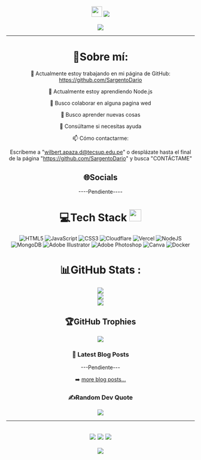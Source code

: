 <h3 align="center">
  <img src="https://media.giphy.com/media/hvRJCLFzcasrR4ia7z/giphy.gif" width="28">
  <img src="https://profile-counter.glitch.me/SargentoDario/count.svg">
</h3>
<p align="center">
  <a href="https://github.com/CodeWhiteWeb/CodeWhiteWeb"><img src="https://readme-typing-svg.herokuapp.com/?color=%2336BCF7&center=true&vCenter=true&lines=Hi+%2C+welcome+to+my+Github+page;I+am+SargentoDario;I+am+a+High+school+student;Web+Dev;Game+Dev;Bot+Dev;Crypto+Lover+%3C3;and+I+love+trying+new+things"></a>
</p>

---
<div align="center">

# 💫Sobre mí:
🔭 Actualmente estoy trabajando en mi página de GitHub: https://github.com/SargentoDario

🌱 Actualmente estoy aprendiendo Node.js

🙏 Busco colaborar en alguna pagina wed

🤔 Busco aprender nuevas cosas

💬 Consúltame si necesitas ayuda

📫 Cómo contactarme:

Escríbeme a "wilbert.apaza.d@tecsup.edu.pe" o
desplázate hasta el final de la página "https://github.com/SargentoDario" y busca "CONTÁCTAME"


## 🌐Socials
----Pendiente----

# 💻Tech Stack <img src = "https://media2.giphy.com/media/QssGEmpkyEOhBCb7e1/giphy.gif?cid=ecf05e47a0n3gi1bfqntqmob8g9aid1oyj2wr3ds3mg700bl&rid=giphy.gif" width = 32px> 
![HTML5](https://img.shields.io/badge/html5-%23E34F26.svg?style=for-the-badge&logo=html5&logoColor=white) ![JavaScript](https://img.shields.io/badge/javascript-%23323330.svg?style=for-the-badge&logo=javascript&logoColor=%23F7DF1E) ![CSS3](https://img.shields.io/badge/css3-%231572B6.svg?style=for-the-badge&logo=css3&logoColor=white) ![Cloudflare](https://img.shields.io/badge/Cloudflare-F38020?style=for-the-badge&logo=Cloudflare&logoColor=white) ![Vercel](https://img.shields.io/badge/vercel-%23000000.svg?style=for-the-badge&logo=vercel&logoColor=white) ![NodeJS](https://img.shields.io/badge/node.js-6DA55F?style=for-the-badge&logo=node.js&logoColor=white) ![MongoDB](https://img.shields.io/badge/MongoDB-%234ea94b.svg?style=for-the-badge&logo=mongodb&logoColor=white) ![Adobe Illustrator](https://img.shields.io/badge/adobeillustrator-%23FF9A00.svg?style=for-the-badge&logo=adobeillustrator&logoColor=white) ![Adobe Photoshop](https://img.shields.io/badge/adobephotoshop-%2331A8FF.svg?style=for-the-badge&logo=adobephotoshop&logoColor=white) ![Canva](https://img.shields.io/badge/Canva-%2300C4CC.svg?style=for-the-badge&logo=Canva&logoColor=white) ![Docker](https://img.shields.io/badge/docker-%230db7ed.svg?style=for-the-badge&logo=docker&logoColor=white)
# 📊GitHub Stats :
![](https://github-readme-stats.vercel.app/api?username=SargentoDario&theme=radical&hide_border=false&include_all_commits=false&count_private=false)<br/>
![](https://github-readme-streak-stats.herokuapp.com/?user=SargentoDario&theme=radical&hide_border=false)<br/>
![](https://github-readme-stats.vercel.app/api/top-langs/?username=SargentoDario&theme=radical&hide_border=false&include_all_commits=false&count_private=false&layout=compact)

## 🏆GitHub Trophies
![](https://github-profile-trophy.vercel.app/?username=SargentoDario&theme=discord&no-frame=false&no-bg=false&margin-w=4)

### 📕 Latest Blog Posts

<!-- BLOG-POST-LIST:START -->
---Pendiente---
<!-- BLOG-POST-LIST:END -->

➡️ [more blog posts...](---Proximamente---)

### ✍️Random Dev Quote
![](https://quotes-github-readme.vercel.app/api?type=horizontal&theme=merko)

---
![](https://forthebadge.com/images/badges/powered-by-black-magic.svg)
![](http://ForTheBadge.com/images/badges/built-by-developers.svg)
![](https://forthebadge.com/images/badges/uses-brains.svg)
---
![](https://komarev.com/ghpvc/?username=SargentoDario&label=Visitors+Count&color=brightgreen)
</div>
